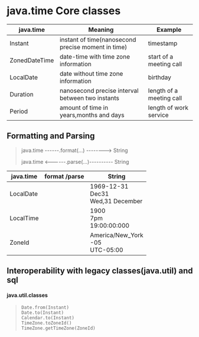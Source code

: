 <h1>java.time Core classes</h1>

| java.time     | Meaning                                            | Example                  |
|---------------|----------------------------------------------------|--------------------------|
| Instant       | instant of time(nanosecond precise moment in time) | timestamp                |
| ZonedDateTime | date-time with time zone information               | start of a meeting call  |
| LocalDate     | date without time zone information                 | birthday                 |
| Duration      | nanosecond precise interval between two instants   | length of a meeting call | 
| Period        | amount of time in years,months and days            | length of work service   |


<h2> Formatting and Parsing</h2>

<blockquote>
              
java.time    ------.format(...) -------->  String

                
java.time    <------.parse(...)----------  String

</blockquote>

| java.time	 | format /parse  	 | String	                                       |
|------------|------------------|-----------------------------------------------|
| LocalDate	 | 	                | 1969-12-31 <br/>Dec31 </br>Wed,31 December  	 |
| LocalTime	 | 	                | 1900</br>7pm</br>19:00:00:000	                |
| ZoneId	    | 	                | America/New_York</br>-05</br>UTC-05:00	       |

<h2> Interoperability with legacy classes(java.util) and sql</h2>
<h4> java.util.classes</h4>
<blockquote> 

    Date.from(Instant)
    Date.to(Instant)
    Calendar.to(Instant)
    TimeZone.toZoneId()
    TimeZone.getTimeZone(ZoneId)

</blockquote>